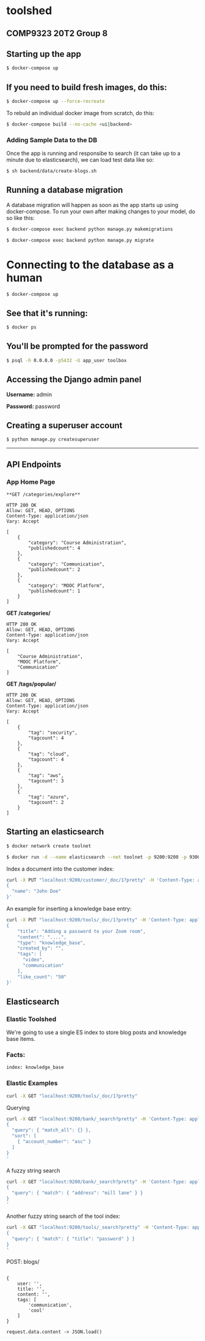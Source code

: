 # toolshed


## COMP9323 20T2 Group 8

## Starting up the app
```bash
$ docker-compose up
```
## If you need to build fresh images, do this:
```bash
$ docker-compose up --force-recreate
```

To rebuld an individual docker image from scratch, do this:
```bash
$ docker-compose build --no-cache <ui|backend>
```

### Adding Sample Data to the DB
Once the app is running and responsibe to search (it can take up to a minute due to elasticsearch),
we can load test data like so:
```bash
$ sh backend/data/create-blogs.sh
```

## Running a database migration

A database migration will happen as soon as the app starts up using docker-compose.
To run your own after making changes to your model, do so like this:

```bash
$ docker-compose exec backend python manage.py makemigrations

$ docker-compose exec backend python manage.py migrate
```

# Connecting to the database as a human

```bash
$ docker-compose up
```

## See that it's running:
```bash
$ docker ps
```

## You'll be prompted for the password
```bash
$ psql -h 0.0.0.0 -p5432 -U app_user toolbox
```

## Accessing the Django admin panel
**Username:** admin

**Password:** password

## Creating a superuser account
```bash
$ python manage.py createsuperuser
```
___

## API Endpoints

### App Home Page
```
**GET /categories/explore**
```

```
HTTP 200 OK
Allow: GET, HEAD, OPTIONS
Content-Type: application/json
Vary: Accept

[
    {
        "category": "Course Administration",
        "publishedcount": 4
    },
    {
        "category": "Communication",
        "publishedcount": 2
    },
    {
        "category": "MOOC Platform",
        "publishedcount": 1
    }
]
```

**GET /categories/**
```
HTTP 200 OK
Allow: GET, HEAD, OPTIONS
Content-Type: application/json
Vary: Accept

[
    "Course Administration",
    "MOOC Platform",
    "Communication"
]
```

**GET /tags/popular/**
```
HTTP 200 OK
Allow: GET, HEAD, OPTIONS
Content-Type: application/json
Vary: Accept

[
    {
        "tag": "security",
        "tagcount": 4
    },
    {
        "tag": "cloud",
        "tagcount": 4
    },
    {
        "tag": "aws",
        "tagcount": 3
    },
    {
        "tag": "azure",
        "tagcount": 2
    }
]
```




## Starting an elasticsearch
```bash
$ docker network create toolnet

$ docker run -d --name elasticsearch --net toolnet -p 9200:9200 -p 9300:9300 -e "discovery.type=single-node" elasticsearch:7.8.0
```

Index a document into the customer index:
```bash
curl -X PUT "localhost:9200/customer/_doc/1?pretty" -H 'Content-Type: application/json' -d'
{
  "name": "John Doe"
}'
```

An example for inserting a knowledge base entry:
```bash
curl -X PUT "localhost:9200/tools/_doc/1?pretty" -H 'Content-Type: application/json' -d'
{
    "title": "Adding a password to your Zoom room",
    "content": "....",
    "type": "knowledge_base",
    "created_by": "",
    "tags": [
      "video",
      "communication"
    ],
    "like_count": "50"
}'
```


## Elasticsearch

### Elastic Toolshed
We're going to use a single ES index to store blog posts and knowledge base items.

### Facts:
```bash
index: knowledge_base
```

### Elastic Examples
```bash
curl -X GET "localhost:9200/tools/_doc/1?pretty"
```

Querying
```bash
curl -X GET "localhost:9200/bank/_search?pretty" -H 'Content-Type: application/json' -d'
{
  "query": { "match_all": {} },
  "sort": [
    { "account_number": "asc" }
  ]
}
'
```


A fuzzy string search
```bash
curl -X GET "localhost:9200/bank/_search?pretty" -H 'Content-Type: application/json' -d'
{
  "query": { "match": { "address": "mill lane" } }
}
'
```

Another fuzzy string search of the tool index:
```bash
curl -X GET "localhost:9200/tools/_search?pretty" -H 'Content-Type: application/json' -d'
{
  "query": { "match": { "title": "password" } }
}
'
```




POST: blogs/

```request.data:

{
    user: '',
    title: '',
    content: '',
    tags: [
        'communication',
        'cool'
    ]
}

request.data.content -> JSON.load()
```
